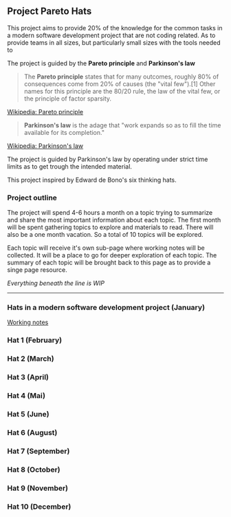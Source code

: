 ## Project Pareto Hats

This project aims to provide 20% of the knowledge for the common tasks in a modern software development project that are not coding related. As to provide teams in all sizes, but particularly small sizes with the tools needed to 

The project is guided by the **Pareto principle** and **Parkinson's law**

>The **Pareto principle** states that for many outcomes, roughly 80% of consequences come from 20% of causes (the "vital few").[1] Other names for this principle are the 80/20 rule, the law of the vital few, or the principle of factor sparsity.

[Wikipedia: Pareto principle](https://en.wikipedia.org/wiki/Pareto_principle)

>**Parkinson's law** is the adage that "work expands so as to fill the time available for its completion."

[Wikipedia: Parkinson's law](https://en.wikipedia.org/wiki/Parkinson%27s_law)

The project is guided by Parkinson's law by operating under strict time limits as to get trough the intended material.

This project inspired by Edward de Bono's six thinking hats.

### Project outline
The project will spend 4-6 hours a month on a topic trying to summarize and share the most important information about each topic. The first month will be spent gathering topics to explore and materials to read. There will also be a one month vacation. So a total of 10 topics will be explored.

Each topic will receive it's own sub-page where working notes will be collected. It will be a place to go for deeper exploration of each topic. The summary of each topic will be brought back to this page as to provide a singe page resource.  


*Everything beneath the line is WIP*

---
### Hats in a modern software development project (January)

[Working notes](./the-hats)

### Hat 1 (February)

### Hat 2 (March)

### Hat 3 (April)

### Hat 4 (Mai)

### Hat 5 (June)

### Hat 6 (August)

### Hat 7 (September)

### Hat 8 (October)
### Hat 9 (November)

### Hat 10 (December)